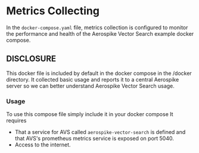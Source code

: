# Metrics Collecting

In the `docker-compose.yaml` file, metrics collection is configured to monitor the performance and health of the Aerospike Vector Search example docker compose.

## DISCLOSURE
This docker file is included by default in the docker compose in the /docker directory.
It collected basic usage and reports it to a central Aerospike server so we can better understand Aerospike Vector Search usage.

### Usage
To use this compose file simply include it in your docker compose
It requires
- That a service for AVS called `aerospike-vector-search` is defined and that AVS's prometheus metrics service is exposed on port 5040.
- Access to the internet.
